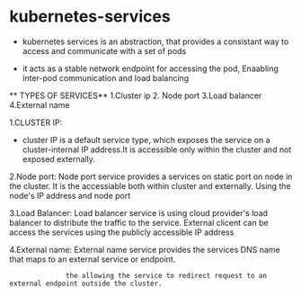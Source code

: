 # kubernetes-services

* kubernetes services is an abstraction, that provides a consistant way to access and communicate with a set of pods

* it acts as a stable network endpoint for accessing the pod, Enaabling inter-pod communication and load balancing

 ** TYPES OF SERVICES**
1.Cluster ip
2. Node port
3.Load balancer
4.External name

1.CLUSTER IP: 

   * cluster IP is a default service type, which exposes the service on a cluster-internal IP address.It is accessible only within the cluster and not exposed externally.

 2.Node port: Node port service provides a services on static port on node in the cluster. It is the accessiable both within cluster and externally. Using the node's IP address and node 
              port

 3.Load Balancer: Load balancer service is using cloud provider's load balancer to distribute the traffic to the service. External clicent can be access the services using the publicly 
                accessible IP address

 4.External name: External name service provides the services DNS name that maps to an external service or endpoint.
 
                  the allowing the service to redirect request to an external endpoint outside the cluster.
  

